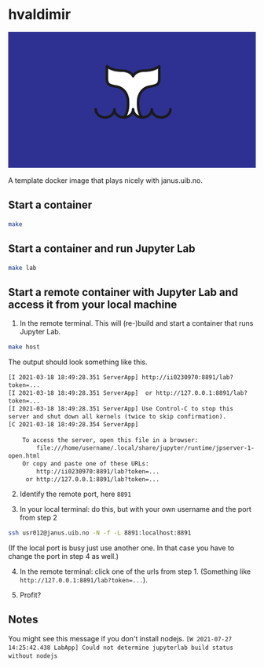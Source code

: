 # hvaldimir

![hvaldimir.png](hvaldimir.png)

A template docker image that plays nicely with janus.uib.no. 

## Start a container
```bash
make 
```
 
## Start a container and run Jupyter Lab
```bash
make lab
```

## Start a remote container with Jupyter Lab and access it from your local machine
1. In the remote terminal. This will (re-)build and start a container that runs Jupyter Lab.
```bash
make host
```

The output should look something like this.
```
[I 2021-03-18 18:49:28.351 ServerApp] http://ii0230970:8891/lab?token=...
[I 2021-03-18 18:49:28.351 ServerApp]  or http://127.0.0.1:8891/lab?token=...
[I 2021-03-18 18:49:28.351 ServerApp] Use Control-C to stop this server and shut down all kernels (twice to skip confirmation).
[C 2021-03-18 18:49:28.354 ServerApp] 
    
    To access the server, open this file in a browser:
        file:///home/username/.local/share/jupyter/runtime/jpserver-1-open.html
    Or copy and paste one of these URLs:
        http://ii0230970:8891/lab?token=...
     or http://127.0.0.1:8891/lab?token=...
```

2. Identify the remote port, here `8891`

3. In your local terminal: do this, but with your own username and the port from step 2
```bash
ssh usr012@janus.uib.no -N -f -L 8891:localhost:8891
```
(If the local port is busy just use another one. In that case you have to change the port in step 4 as well.)

4. In the remote terminal: click one of the urls from step 1. (Something like `http://127.0.0.1:8891/lab?token=...`). 

5. Profit?

## Notes
You might see this message if you don't install nodejs.
`[W 2021-07-27 14:25:42.438 LabApp] Could not determine jupyterlab build status without nodejs`


